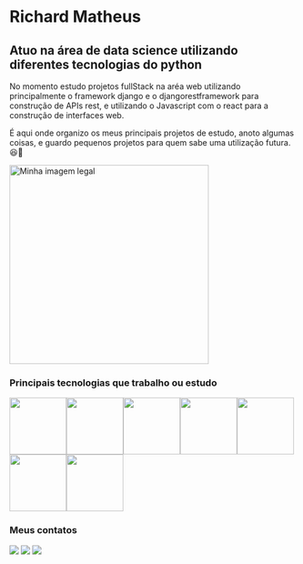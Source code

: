 # Richard Matheus 

## Atuo na área de data science utilizando diferentes tecnologias do python

No momento estudo projetos fullStack na aréa web utilizando principalmente o framework django e o djangorestframework para
construção de APIs rest, e utilizando o Javascript com o react para a construção de interfaces web. 

É aqui onde organizo os meus principais projetos de estudo, anoto algumas coisas, e guardo pequenos projetos para quem sabe
uma utilização futura. 😆🙈


<img src="https://imageproxyb.ifunny.co/crop:x-20,resize:640x,quality:90x75/images/d7be5818dfacb859467abcce99434688ab758a648dec2b89e8aee1eeb0965995_1.jpg" width=350 alt="Minha imagem legal" />



### Principais tecnologias que trabalho ou estudo
<img width=100 src="https://cdn.jsdelivr.net/gh/devicons/devicon@latest/icons/python/python-original.svg" /><img width=100 src="https://cdn.jsdelivr.net/gh/devicons/devicon@latest/icons/pandas/pandas-original-wordmark.svg" /><img width=100 src="https://cdn.jsdelivr.net/gh/devicons/devicon@latest/icons/selenium/selenium-original.svg" /><img width=100 src="https://cdn.jsdelivr.net/gh/devicons/devicon@latest/icons/django/django-plain.svg" /><img width=100 src="https://cdn.jsdelivr.net/gh/devicons/devicon@latest/icons/djangorest/djangorest-plain.svg" /><img width=100 src="https://cdn.jsdelivr.net/gh/devicons/devicon@latest/icons/javascript/javascript-original.svg" /><img width=100 src="https://cdn.jsdelivr.net/gh/devicons/devicon@latest/icons/react/react-original.svg" />
          
### Meus contatos    
<div>
<a href="https://instagram.com/richardmatheus03" target="_blank"><img loading="lazy" src="https://img.shields.io/badge/-Instagram-%23E4405F?style=for-the-badge&logo=instagram&logoColor=white" target="_blank"></a>
<a href = "mailto:richardmatheus929@gmail.com"><img loading="lazy" src="https://img.shields.io/badge/Gmail-D14836?style=for-the-badge&logo=gmail&logoColor=white" target="_blank"></a>
<a href="https://www.linkedin.com/in/richardmatheus03" target="_blank"><img loading="lazy" src="https://img.shields.io/badge/-LinkedIn-%230077B5?style=for-the-badge&logo=linkedin&logoColor=white" target="_blank"></a>   
</div>
